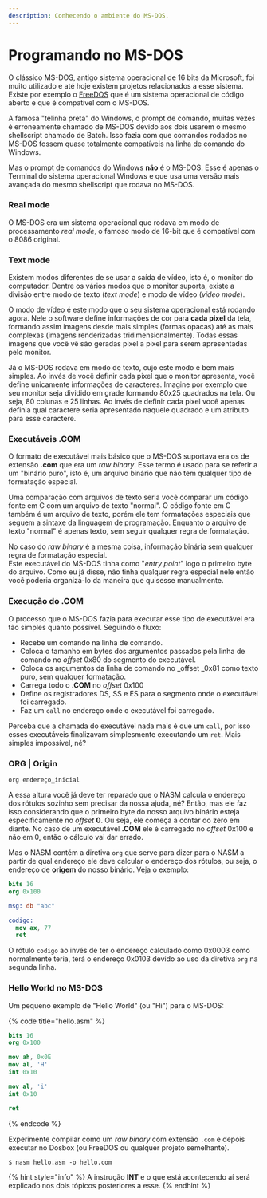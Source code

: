 ```yaml
---
description: Conhecendo o ambiente do MS-DOS.
---
```


# Programando no MS-DOS

O clássico MS-DOS, antigo sistema operacional de 16 bits da Microsoft, foi muito utilizado e até hoje existem projetos relacionados a esse sistema. Existe por exemplo o [FreeDOS](https://www.freedos.org) que é um sistema operacional de código aberto e que é compatível com o MS-DOS.

A famosa "telinha preta" do Windows, o prompt de comando, muitas vezes é erroneamente chamado de MS-DOS devido aos dois usarem o mesmo shellscript chamado de Batch. Isso fazia com que comandos rodados no MS-DOS fossem quase totalmente compatíveis na linha de comando do Windows.

Mas o prompt de comandos do Windows **não** é o MS-DOS. Esse é apenas o Terminal do sistema operacional Windows e que usa uma versão mais avançada do mesmo shellscript que rodava no MS-DOS.

### Real mode

O MS-DOS era um sistema operacional que rodava em modo de processamento _real mode_, o famoso modo de 16-bit que é compatível com o 8086 original.

### Text mode

Existem modos diferentes de se usar a saída de vídeo, isto é, o monitor do computador. Dentre os vários modos que o monitor suporta, existe a divisão entre modo de texto (_text mode_) e modo de vídeo (_video mode_).

O modo de vídeo é este modo que o seu sistema operacional está rodando agora. Nele o software define informações de cor para **cada pixel** da tela, formando assim imagens desde mais simples (formas opacas) até as mais complexas (imagens renderizadas tridimensionalmente). Todas essas imagens que você vê são geradas pixel a pixel para serem apresentadas pelo monitor.

Já o MS-DOS rodava em modo de texto, cujo este modo é bem mais simples. Ao invés de você definir cada pixel que o monitor apresenta, você define unicamente informações de caracteres. Imagine por exemplo que seu monitor seja dividido em grade formando 80x25 quadrados na tela. Ou seja, 80 colunas e 25 linhas. Ao invés de definir cada pixel você apenas definia qual caractere seria apresentado naquele quadrado e um atributo para esse caractere.

### Executáveis .COM

O formato de executável mais básico que o MS-DOS suportava era os de extensão **.com** que era um _raw binary_. Esse termo é usado para se referir a um "binário puro", isto é, um arquivo binário que não tem qualquer tipo de formatação especial.

Uma comparação com arquivos de texto seria você comparar um código fonte em C com um arquivo de texto "normal". O código fonte em C também é um arquivo de texto, porém ele tem formatações especiais que seguem a sintaxe da linguagem de programação. Enquanto o arquivo de texto "normal" é apenas texto, sem seguir qualquer regra de formatação.

No caso do _raw binary_ é a mesma coisa, informação binária sem qualquer regra de formatação especial.\
Este executável do MS-DOS tinha como "_entry point_" logo o primeiro byte do arquivo. Como eu já disse, não tinha qualquer regra especial nele então você poderia organizá-lo da maneira que quisesse manualmente.

### Execução do .COM

O processo que o MS-DOS fazia para executar esse tipo de executável era tão simples quanto possível. Seguindo o fluxo:

* Recebe um comando na linha de comando.
* Coloca o tamanho em bytes dos argumentos passados pela linha de comando no _offset_ 0x80 do segmento do executável.
* Coloca os argumentos da linha de comando no _offset _0x81 como texto puro, sem qualquer formatação.
* Carrega todo o **.COM** no _offset_ 0x100
* Define os registradores DS, SS e ES para o segmento onde o executável foi carregado.
* Faz um `call` no endereço onde o executável foi carregado.

Perceba que a chamada do executável nada mais é que um `call`, por isso esses executáveis finalizavam simplesmente executando um `ret`. Mais simples impossível, né?

### ORG | Origin

```
org endereço_inicial
```

A essa altura você já deve ter reparado que o NASM calcula o endereço dos rótulos sozinho sem precisar da nossa ajuda, né? Então, mas ele faz isso considerando que o primeiro byte do nosso arquivo binário esteja especificamente no _offset_ **0**. Ou seja, ele começa a contar do zero em diante. No caso de um executável **.COM** ele é carregado no _offset_ 0x100 e não em 0, então o cálculo vai dar errado.

Mas o NASM contém a diretiva `org` que serve para dizer para o NASM a partir de qual endereço ele deve calcular o endereço dos rótulos, ou seja, o endereço de **origem** do nosso binário. Veja o exemplo:

```nasm
bits 16
org 0x100

msg: db "abc"

codigo:
  mov ax, 77
  ret
```

O rótulo `codigo` ao invés de ter o endereço calculado como 0x0003 como normalmente teria, terá o endereço 0x0103 devido ao uso da diretiva `org` na segunda linha.

### Hello World no MS-DOS

Um pequeno exemplo de "Hello World" (ou "Hi") para o MS-DOS:

{% code title="hello.asm" %}
```nasm
bits 16
org 0x100

mov ah, 0x0E
mov al, 'H'
int 0x10

mov al, 'i'
int 0x10

ret
```
{% endcode %}

Experimente compilar como um _raw binary_  com extensão `.com` e depois executar no Dosbox (ou FreeDOS ou qualquer projeto semelhante).

```
$ nasm hello.asm -o hello.com
```

{% hint style="info" %}
A instrução **INT** e o que está acontecendo aí será explicado nos dois tópicos posteriores a esse.
{% endhint %}

